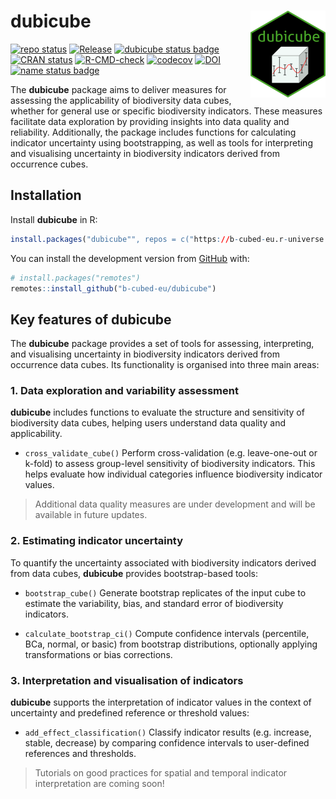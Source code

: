 
<!-- README.md is generated from README.Rmd. Please edit that file -->

# dubicube <a href="https://b-cubed-eu.github.io/dubicube/"><img src="man/figures/logo.png" align="right" height="139" alt="dubicube website" /></a>

<!-- badges: start -->

[![repo
status](https://www.repostatus.org/badges/latest/wip.svg)](https://www.repostatus.org/#wip)
[![Release](https://img.shields.io/github/release/b-cubed-eu/dubicube.svg)](https://github.com/b-cubed-eu/dubicube/releases)
[![dubicube status
badge](https://b-cubed-eu.r-universe.dev/dubicube/badges/version)](https://b-cubed-eu.r-universe.dev/dubicube)
[![CRAN
status](https://www.r-pkg.org/badges/version/dubicube)](https://CRAN.R-project.org/package=dubicube)
[![R-CMD-check](https://github.com/b-cubed-eu/dubicube/actions/workflows/check_on_different_r_os.yml/badge.svg)](https://github.com/b-cubed-eu/dubicube/actions/workflows/check_on_different_r_os.yml)
[![codecov](https://codecov.io/gh/b-cubed-eu/dubicube/branch/main/graph/badge.svg)](https://app.codecov.io/gh/b-cubed-eu/dubicube/)
[![DOI](https://zenodo.org/badge/DOI/10.5281/zenodo.14850237.svg)](https://doi.org/10.5281/zenodo.14850237)
[![name status
badge](https://b-cubed-eu.r-universe.dev/badges/:name?color=6CDDB4)](https://b-cubed-eu.r-universe.dev/)

<!-- badges: end -->

The **dubicube** package aims to deliver measures for assessing the
applicability of biodiversity data cubes, whether for general use or
specific biodiversity indicators. These measures facilitate data
exploration by providing insights into data quality and reliability.
Additionally, the package includes functions for calculating indicator
uncertainty using bootstrapping, as well as tools for interpreting and
visualising uncertainty in biodiversity indicators derived from
occurrence cubes.

## Installation

Install **dubicube** in R:

``` r
install.packages("dubicube"", repos = c("https://b-cubed-eu.r-universe.dev", "https://cloud.r-project.org"))
```

You can install the development version from
[GitHub](https://github.com/) with:

``` r
# install.packages("remotes")
remotes::install_github("b-cubed-eu/dubicube")
```

## Key features of **dubicube**

The **dubicube** package provides a set of tools for assessing,
interpreting, and visualising uncertainty in biodiversity indicators
derived from occurrence data cubes. Its functionality is organised into
three main areas:

### 1. Data exploration and variability assessment

**dubicube** includes functions to evaluate the structure and
sensitivity of biodiversity data cubes, helping users understand data
quality and applicability.

- `cross_validate_cube()` Perform cross-validation (e.g. leave-one-out
  or k-fold) to assess group-level sensitivity of biodiversity
  indicators. This helps evaluate how individual categories influence
  biodiversity indicator values.

> Additional data quality measures are under development and will be
> available in future updates.

### 2. Estimating indicator uncertainty

To quantify the uncertainty associated with biodiversity indicators
derived from data cubes, **dubicube** provides bootstrap-based tools:

- `bootstrap_cube()` Generate bootstrap replicates of the input cube to
  estimate the variability, bias, and standard error of biodiversity
  indicators.

- `calculate_bootstrap_ci()` Compute confidence intervals (percentile,
  BCa, normal, or basic) from bootstrap distributions, optionally
  applying transformations or bias corrections.

### 3. Interpretation and visualisation of indicators

**dubicube** supports the interpretation of indicator values in the
context of uncertainty and predefined reference or threshold values:

- `add_effect_classification()` Classify indicator results
  (e.g. increase, stable, decrease) by comparing confidence intervals to
  user-defined references and thresholds.

> Tutorials on good practices for spatial and temporal indicator
> interpretation are coming soon!
